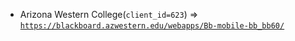  - Arizona Western College(`client_id=623`) => [`https://blackboard.azwestern.edu/webapps/Bb-mobile-bb_bb60/`](https://blackboard.azwestern.edu/webapps/Bb-mobile-bb_bb60/)
